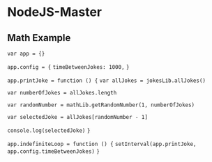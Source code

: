 # NodeJS-Master

## Math Example

`var app = {}`

`app.config = {`
`timeBetweenJokes: 1000,`
`}`

`app.printJoke = function () {`
`var allJokes = jokesLib.allJokes()`

`var numberOfJokes = allJokes.length`

`var randomNumber = mathLib.getRandomNumber(1, numberOfJokes)`

`var selectedJoke = allJokes[randomNumber - 1]`

`console.log(selectedJoke)`
`}`

`app.indefiniteLoop = function () {`
`setInterval(app.printJoke, app.config.timeBetweenJokes)`
`}`
